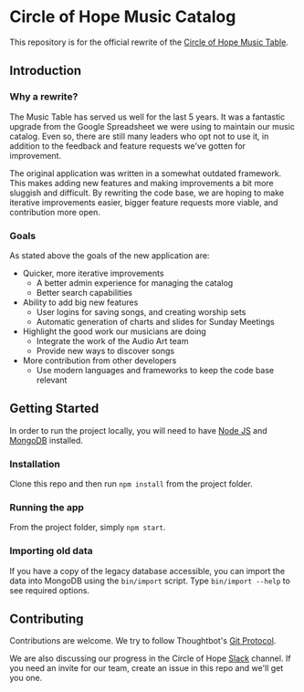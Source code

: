 # Circle of Hope Music Catalog

This repository is for the official rewrite of the [Circle of Hope Music Table](http://music.circleofhope.net). 

## Introduction

### Why a rewrite?

The Music Table has served us well for the last 5 years. It was a fantastic upgrade from the Google Spreadsheet we were using to maintain our music catalog. Even so, there are still many leaders who opt not to use it, in addition to the feedback and feature requests we've gotten for improvement.

The original application was written in a somewhat outdated framework. This makes adding new features and making improvements a bit more sluggish and difficult. By rewriting the code base, we are hoping to make iterative improvements easier, bigger feature requests more viable, and contribution more open.

### Goals

As stated above the goals of the new application are:

* Quicker, more iterative improvements
	* A better admin experience for managing the catalog
	* Better search capabilities
* Ability to add big new features
	* User logins for saving songs, and creating worship sets
	* Automatic generation of charts and slides for Sunday Meetings
* Highlight the good work our musicians are doing
	* Integrate the work of the Audio Art team
	* Provide new ways to discover songs
* More contribution from other developers
	* Use modern languages and frameworks to keep the code base relevant

## Getting Started

In order to run the project locally, you will need to have [Node JS](https://nodejs.org/) and [MongoDB](https://www.mongodb.com/) installed. 

### Installation

Clone this repo and then run `npm install` from the project folder.

### Running the app

From the project folder, simply `npm start`.

### Importing old data

If you have a copy of the legacy database accessible, you can import the data into MongoDB using the `bin/import` script. Type `bin/import --help` to see required options.

## Contributing

Contributions are welcome. We try to follow Thoughtbot's [Git Protocol](https://github.com/thoughtbot/guides/tree/master/protocol/git).

We are also discussing our progress in the Circle of Hope [Slack](circleofhope.slack.com) channel. If you need an invite for our team, create an issue in this repo and we'll get you one.
